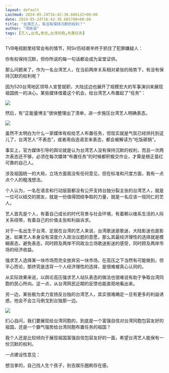 ```yaml
---
layout: default
Lastmod: 2024-05-24T16:42:30.686132+00:00
date: 2024-05-24T16:42:30.685780+00:00
title: "台湾艺人，有没有保持沉默的权利？"
author: "项栋梁"
tags: [艺人,台湾,表态,台湾同胞,布置任务]
---
```


TVB电视剧里经常会有的情节，阿Sir历经艰辛终于抓住了犯罪嫌疑人：

你有权保持沉默，但你所说的每一句话都会成为呈堂证供。

那么问题来了，作为一名台湾艺人，在当前两岸关系相对紧张的局势下，有没有保持沉默的权利呢？

因为520台湾地区领导人宣誓就职，大陆这边也展开了规模宏大的军事演训来展现祖国统一的决心。某些媒体借着这个机会，给台湾艺人布置起了“任务”：

![](https://images.weserv.nl/?url=https%3A//mmbiz.qpic.cn/mmbiz_jpg/qEicyZDQUnDHZbIV1lSfD7nIFUpXvgFWjLGJhHIGfVzWd91Pq8Om6iasC3De0OBfB3FnAMe69iavpvsQW1MR9Csow/640%3Fwx_fmt%3Djpeg)

然后，有“正能量博主”很快整理出了清单，进一步施压台湾艺人明确表态。

![](https://images.weserv.nl/?url=https%3A//mmbiz.qpic.cn/mmbiz_jpg/qEicyZDQUnDHZbIV1lSfD7nIFUpXvgFWjY1UibL2BnJwxC2Gw7huj6SKJ5GQcYtDG7uZsDmz7vawLiaAttia0lrP3w/640%3Fwx_fmt%3Djpeg)

虽然不太明白为什么一家媒体有权给艺人布置任务，但现实就是气氛已经烘托到这儿了，台湾艺人“不表态”，或者用自选语言来表态，都会被解读为“吃饭砸锅”。

事实上，官方媒体引导的舆论就是认为台湾艺人没有保持沉默的权利，而且一次两次表态还不够，必须在每次媒体“布置任务”的时候都积极交作业，才算是根正苗红可靠的自己人。

涉及祖国统一的大局，立场方面我没有任何意见，但在标准和尺度方面，我有一点点个人的粗浅想法。

个人认为，一名在语言和行动层面都没有公开支持台独分裂主张的台湾艺人，就是一位可以结交的朋友，就是一份值得团结争取的力量，就是一名应该一视同仁的艺人。

艺人首先是个人，有着自己成长的时代背景与社会环境，有着赖以维系生活的人际关系纽带，有着自己的价值主张和利益诉求。

对于一名出生于台湾、定居在台湾的艺人来说，台湾歌迷是歌迷，大陆影迷也是影迷，如果艺人本身没有深度介入政治议题的意愿，那么其最经济理性的选择就是模糊表态，避免表态，同时顾及两岸不同政治立场歌迷影迷的感受，同时顾及两岸市场的经济收益。

强求艺人选择某一块市场而完全放弃另一块市场，在高压之下当然有可能做到，但平心而论，那终究是违背一个人经济理性的选择，是很难被真心认同的。

从实际效果来说，以舆论高压强求艺人站队表态的做法也很难说有助于争取台湾同胞的民心所向。这一点，从台湾网民近期的反馈也能直观地看出来。

另一边，某些极为卖力宣扬反台独的台湾艺人，其实很难确定一旦有更多的利益诱惑，他会不会立马倒戈到台独那一边。

![](https://images.weserv.nl/?url=https%3A//mmbiz.qpic.cn/mmbiz_jpg/qEicyZDQUnDHZbIV1lSfD7nIFUpXvgFWjHIutWEZgpVrf8HOljL255NBK1AESd6YfVxfn39JHk2YTEx4PTkOicYA/640%3Fwx_fmt%3Djpeg)

扪心自问，我们要展现给台湾同胞的，到底是一个富强自信对台湾同胞包容友好的祖国，还是一个霸气强势给台湾同胞布置任务的祖国？

我个人还是比较倾向于展现祖国富强自信包容友好的一面，希望台湾艺人能保有一份沉默的权利。

一点建设性意见：

想当爹的，自己找人生个孩子，别去娱乐圈刷存在感。

